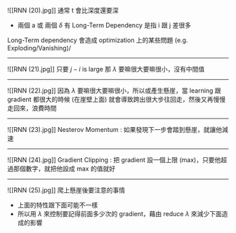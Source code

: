 ![[RNN (20).jpg]]
通常 t 會比深度還要深
* 兩個 a 或 兩個 $\delta$ 有 Long-Term Dependency 是指 i 跟 j  差很多

Long-Term dependency 會造成 optimization 上的某些問題 (e.g. Exploding/Vanishing)/

---
![[RNN (21).jpg]]
只要 $j-i$ is large 那 $\lambda$ 要嘛很大要嘛很小，沒有中間值

---
![[RNN (22).jpg]]
因為 $\lambda$ 要嘛很大要嘛很小，所以或產生懸崖，當 learning 跟 gradient 都很大的時候 (在崖壁上面) 就會導致跨出很大步往回走，然後又再慢慢走回來，浪費時間

---
![[RNN (23).jpg]]
Nesterov Momentum : 如果發現下一步會踏到懸崖，就讓他減速

---
![[RNN (24).jpg]]
Gradient Clipping : 把 gradient 設一個上限 (max)，只要他超過那個數字，就把他設成 max 的值就好

---
![[RNN (25).jpg]]
爬上懸崖後要注意的事情
* 上面的特性跟下面可能不一樣
* 所以用 $\lambda$ 來控制要記得前面多少次的 gradient，藉由 reduce  $\lambda$ 來減少下面造成的影響